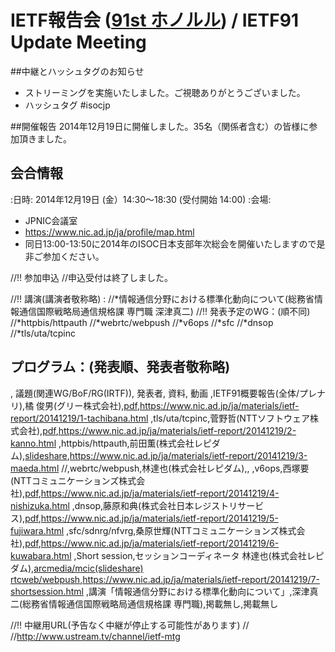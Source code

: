 # IETF報告会 ([91st ホノルル](http://www.ietf.org/meeting/91/)) / IETF91 Update Meeting

##中継とハッシュタグのお知らせ
*  ストリーミングを実施いたしました。ご視聴ありがとうございました。
*  ハッシュタグ  #isocjp

##開催報告
2014年12月19日に開催しました。35名（関係者含む）の皆様に参加頂きました。

## 会合情報
:日時: 2014年12月19日 (金）14:30〜18:30 (受付開始 14:00)
:会場:
* JPNIC会議室
* https://www.nic.ad.jp/ja/profile/map.html
* 同日13:00-13:50に2014年のISOC日本支部年次総会を開催いたしますので是非ご参加ください。

//!! 参加申込
//申込受付は終了しました。

//!! 講演(講演者敬称略) : 
//*情報通信分野における標準化動向について(総務省情報通信国際戦略局通信規格課 専門職 深津真二)
//!! 発表予定のWG：(順不同)
//*httpbis/httpauth
//*webrtc/webpush
//*v6ops
//*sfc
//*dnsop
//*tls/uta/tcpinc

## プログラム：(発表順、発表者敬称略)
, 議題(関連WG/BoF/RG(IRTF)), 発表者, 資料, 動画
,IETF91概要報告(全体/プレナリ),橘 俊男(グリー株式会社),[pdf](http://www.isoc.jp/wiki.cgi?page=IETF91Update&file=20141219%2DIETF91UpdateEvent%2DOverview%2Epdf&action=ATTACH),https://www.nic.ad.jp/ja/materials/ietf-report/20141219/1-tachibana.html
,tls/uta/tcpinc,菅野哲(NTTソフトウェア株式会社),[pdf](http://www.isoc.jp/wiki.cgi?page=IETF91Update&file=ISOC%2DJP%5FTLSandUTA%2Epdf&action=ATTACH),https://www.nic.ad.jp/ja/materials/ietf-report/20141219/2-kanno.html
,httpbis/httpauth,前田薫(株式会社レピダム),[slideshare](http://www.slideshare.net/KaoruMaeda/ietf91-httpbishttpauth),https://www.nic.ad.jp/ja/materials/ietf-report/20141219/3-maeda.html
//,webrtc/webpush,林達也(株式会社レピダム),,
,v6ops,西塚要(NTTコミュニケーションズ株式会社),[pdf](http://www.isoc.jp/wiki.cgi?page=IETF91Update&file=20141219%5FIETF91report%5FIPv6%2Epdf&action=ATTACH),https://www.nic.ad.jp/ja/materials/ietf-report/20141219/4-nishizuka.html
,dnsop,藤原和典(株式会社日本レジストリサービス),[pdf](http://www.isoc.jp/wiki.cgi?page=IETF91Update&file=ietf91update%2Ddns%2Epdf&action=ATTACH),https://www.nic.ad.jp/ja/materials/ietf-report/20141219/5-fujiwara.html
,sfc/sdnrg/nfvrg,桑原世輝(NTTコミュニケーションズ株式会社),[pdf](http://www.isoc.jp/wiki.cgi?page=IETF91Update&file=20141219%5Fietf91report%5Fsfc%2Epdf&action=ATTACH),https://www.nic.ad.jp/ja/materials/ietf-report/20141219/6-kuwabara.html
,Short session,セッションコーディネータ 林達也(株式会社レピダム),[arcmedia/mcic(slideshare)](http://www.slideshare.net/KaoruMaeda/ietf91arcmediamcic) [rtcweb/webpush](http://www.isoc.jp/wiki.cgi?page=IETF91Update&file=isocjp%5Fietf91%5Freport%5Fwebrelated%5Fmini%2Epdf&action=ATTACH),https://www.nic.ad.jp/ja/materials/ietf-report/20141219/7-shortsession.html
,講演「情報通信分野における標準化動向について」,深津真二(総務省情報通信国際戦略局通信規格課 専門職),掲載無し,掲載無し

//!! 中継用URL(予告なく中継が停止する可能性があります)
//
//http://www.ustream.tv/channel/ietf-mtg